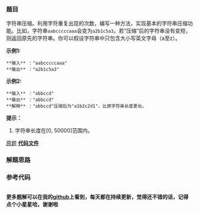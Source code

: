 ### 题目
字符串压缩。利用字符重复出现的次数，编写一种方法，实现基本的字符串压缩功能。比如，字符串`aabcccccaaa`会变为`a2b1c5a3`。若“压缩”后的字符串没有变短，则返回原先的字符串。你可以假设字符串中只包含大小写英文字母（a至z）。

**示例1:**

    
    
    **输入** ："aabcccccaaa"
    **输出** ："a2b1c5a3"
    

**示例2:**

    
    
    **输入** ："abbccd"
    **输出** ："abbccd"
    **解释** ："abbccd"压缩后为"a1b2c2d1"，比原字符串长度更长。
    

**提示：**

  1. 字符串长度在[0, 50000]范围内。

[原题](https://leetcode-cn.com/problems/compress-string-lcci/)    **[代码文件]()**


### 解题思路




### 参考代码

```go


```




**更多题解可以在我的[github](https://github.com/LZH139/leetcode_Go)上看到，每天都在持续更新，觉得还不错的话，记得点个小星星哈，谢谢啦**
